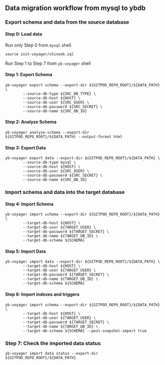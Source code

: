 ## Data migration workflow from mysql to ybdb

### Export schema and data from the source database

#### Step 0: Load data
Run only Step 0 from `mysql` shell
```
source init-voyager/chinook.sql
```

Run Step 1 to Step 7 from `yb-voyager` shell
#### Step 1: Export Schema
```
yb-voyager export schema --export-dir ${GITPOD_REPO_ROOT}/${DATA_PATH} \
        --source-db-type ${SRC_DB_TYPE} \
        --source-db-host ${HOST} \
        --source-db-user ${SRC_USER} \
        --source-db-password ${SRC_SECRET} \
        --source-db-name ${SRC_DB_ID}
```

#### Step 2: Analyze Schema
```
yb-voyager analyze-schema --export-dir ${GITPOD_REPO_ROOT}/${DATA_PATH} --output-format html
```


#### Step 3: Export Data
```
yb-voyager export data --export-dir ${GITPOD_REPO_ROOT}/${DATA_PATH} \
        --source-db-type mysql \
        --source-db-host ${HOST} \
        --source-db-user ${SRC_USER} \
        --source-db-password ${SRC_SECRET} \
        --source-db-name ${SRC_DB_ID}
```

### Import schema and data into the target database

#### Step 4: Import Schema
```
yb-voyager import schema --export-dir ${GITPOD_REPO_ROOT}/${DATA_PATH} \
        --target-db-host ${HOST} \
        --target-db-user ${TARGET_USER} \
        --target-db-password ${TARGET_SECRET} \
        --target-db-name ${TARGET_DB_ID} \
        --target-db-schema ${SCHEMA}
```

#### Step 5: Import Data
```
yb-voyager import data --export-dir ${GITPOD_REPO_ROOT}/${DATA_PATH} \
        --target-db-host ${HOST} \
        --target-db-user ${TARGET_USER} \
        --target-db-password ${TARGET_SECRET} \
        --target-db-name ${TARGET_DB_ID} \
        --target-db-schema ${SCHEMA}
```

#### Step 6: Import indexes and triggers
```
yb-voyager import schema --export-dir ${GITPOD_REPO_ROOT}/${DATA_PATH} \
        --target-db-host ${HOST} \
        --target-db-user ${TARGET_USER} \
        --target-db-password ${TARGET_SECRET} \
        --target-db-name ${TARGET_DB_ID} \
        --target-db-schema ${SCHEMA} --post-snapshot-import true
```

### Step 7: Check the imported data status
```
yb-voyager import data status --export-dir ${GITPOD_REPO_ROOT}/${DATA_PATH}
```
